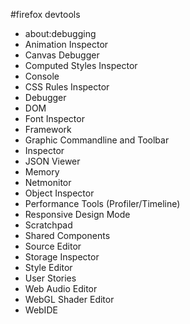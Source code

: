 #firefox devtools

- about:debugging
- Animation Inspector
- Canvas Debugger
- Computed Styles Inspector
- Console
- CSS Rules Inspector
- Debugger
- DOM
- Font Inspector
- Framework
- Graphic Commandline and Toolbar
- Inspector
- JSON Viewer
- Memory
- Netmonitor
- Object Inspector
- Performance Tools (Profiler/Timeline)
- Responsive Design Mode
- Scratchpad
- Shared Components
- Source Editor
- Storage Inspector
- Style Editor
- User Stories
- Web Audio Editor
- WebGL Shader Editor
- WebIDE 
